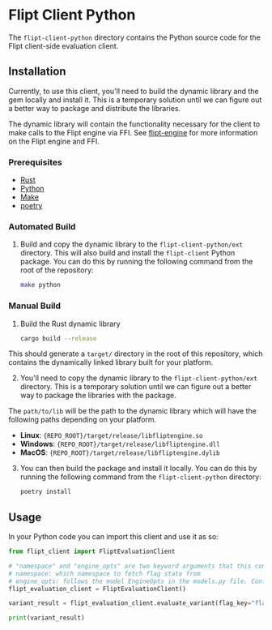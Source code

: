 # Flipt Client Python

The `flipt-client-python` directory contains the Python source code for the Flipt client-side evaluation client.

## Installation

Currently, to use this client, you'll need to build the dynamic library and the gem locally and install it. This is a temporary solution until we can figure out a better way to package and distribute the libraries.

The dynamic library will contain the functionality necessary for the client to make calls to the Flipt engine via FFI. See [flipt-engine](../flipt-engine) for more information on the Flipt engine and FFI.

### Prerequisites

- [Rust](https://www.rust-lang.org/tools/install)
- [Python](https://www.python.org/downloads/)
- [Make](https://www.gnu.org/software/make/)
- [poetry](https://python-poetry.org/docs/#installation)

### Automated Build

1. Build and copy the dynamic library to the `flipt-client-python/ext` directory. This will also build and install the `flipt-client` Python package. You can do this by running the following command from the root of the repository:

    ```bash
    make python
    ```

### Manual Build

1. Build the Rust dynamic library

    ```bash
    cargo build --release

This should generate a `target/` directory in the root of this repository, which contains the dynamically linked library built for your platform.

2. You'll need to copy the dynamic library to the `flipt-client-python/ext` directory. This is a temporary solution until we can figure out a better way to package the libraries with the package.

The `path/to/lib` will be the path to the dynamic library which will have the following paths depending on your platform.

- **Linux**: `{REPO_ROOT}/target/release/libfliptengine.so`
- **Windows**: `{REPO_ROOT}/target/release/libfliptengine.dll`
- **MacOS**: `{REPO_ROOT}/target/release/libfliptengine.dylib`

3. You can then build the package and install it locally. You can do this by running the following command from the `flipt-client-python` directory:

    ```bash
    poetry install
    ```

## Usage

In your Python code you can import this client and use it as so:

```python
from flipt_client import FliptEvaluationClient

# "namespace" and "engine_opts" are two keyword arguments that this constructor accepts
# namespace: which namespace to fetch flag state from
# engine_opts: follows the model EngineOpts in the models.py file. Configures the url of the upstream Flipt instance, the interval in which to fetch new flag state, and the auth token if your upstream Flipt instance requires it
flipt_evaluation_client = FliptEvaluationClient()

variant_result = flipt_evaluation_client.evaluate_variant(flag_key="flag1", entity_id="entity", context={"fizz": "buzz"})

print(variant_result)
```

